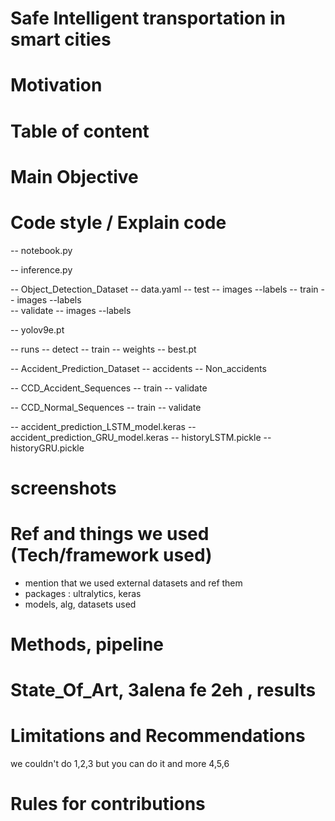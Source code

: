 # Safe Intelligent transportation in smart cities 


# Motivation

# Table of content

# Main Objective 

# Code style / Explain code 

-- notebook.py

-- inference.py

-- Object_Detection_Dataset
    -- data.yaml
    -- test
        -- images
        --labels
    -- train
        -- images
        --labels         
    -- validate
        -- images
        --labels

-- yolov9e.pt

-- runs
    -- detect
        -- train
            -- weights
                -- best.pt

-- Accident_Prediction_Dataset
    -- accidents
    -- Non_accidents

-- CCD_Accident_Sequences
    -- train
    -- validate

-- CCD_Normal_Sequences
    -- train
    -- validate

-- accident_prediction_LSTM_model.keras
-- accident_prediction_GRU_model.keras
-- historyLSTM.pickle
-- historyGRU.pickle

# screenshots

# Ref and things we used (Tech/framework used)
- mention that we used external datasets and ref them
- packages : ultralytics, keras 
- models, alg, datasets used 

# Methods, pipeline

# State_Of_Art, 3alena fe 2eh , results

# 

# Limitations and Recommendations
we couldn't do 1,2,3 but you can do it and more 4,5,6

# Rules for contributions 

